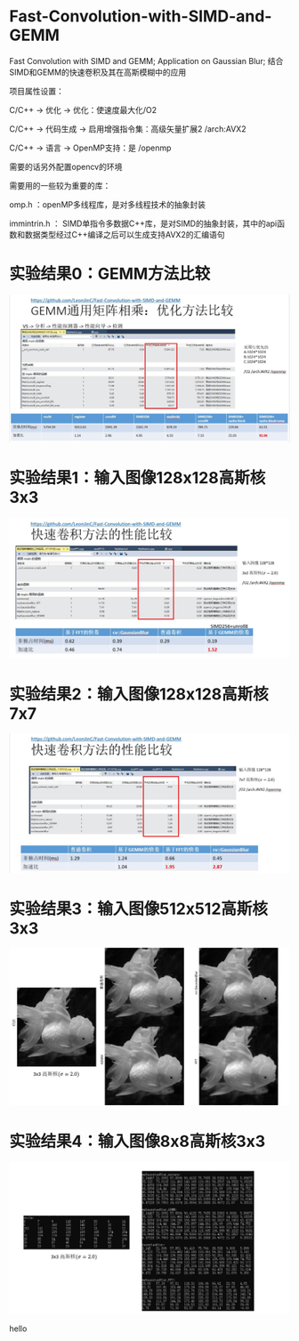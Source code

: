 # Fast-Convolution-with-SIMD-and-GEMM
Fast Convolution with SIMD and GEMM; 
Application on Gaussian Blur;
结合SIMD和GEMM的快速卷积及其在高斯模糊中的应用

项目属性设置：

C/C++ -> 优化 -> 优化：使速度最大化/O2

C/C++ -> 代码生成 -> 启用增强指令集：高级矢量扩展2 /arch:AVX2

C/C++ -> 语言 -> OpenMP支持：是 /openmp

需要的话另外配置opencv的环境

需要用的一些较为重要的库：

omp.h ：openMP多线程库，是对多线程技术的抽象封装

immintrin.h ： SIMD单指令多数据C++库，是对SIMD的抽象封装，其中的api函数和数据类型经过C++编译之后可以生成支持AVX2的汇编语句


# 实验结果0：GEMM方法比较
![实验结果0](https://github.com/LeonJinC/Fast-Convolution-with-SIMD-and-GEMM/blob/main/RESULTS0GEMM.jpg)

# 实验结果1：输入图像128x128高斯核3x3
![实验结果1](https://github.com/LeonJinC/Fast-Convolution-with-SIMD-and-GEMM/blob/main/RESULTS1Fast_Convolution3.jpg)

# 实验结果2：输入图像128x128高斯核7x7
![实验结果2](https://github.com/LeonJinC/Fast-Convolution-with-SIMD-and-GEMM/blob/main/RESULTS2Fast_Convolution7.jpg)

# 实验结果3：输入图像512x512高斯核3x3
![实验结果3](https://github.com/LeonJinC/Fast-Convolution-with-SIMD-and-GEMM/blob/main/RESULTS3Image.jpg)

# 实验结果4：输入图像8x8高斯核3x3
![实验结果4](https://github.com/LeonJinC/Fast-Convolution-with-SIMD-and-GEMM/blob/main/RESULTS4Matrix.jpg)

hello


